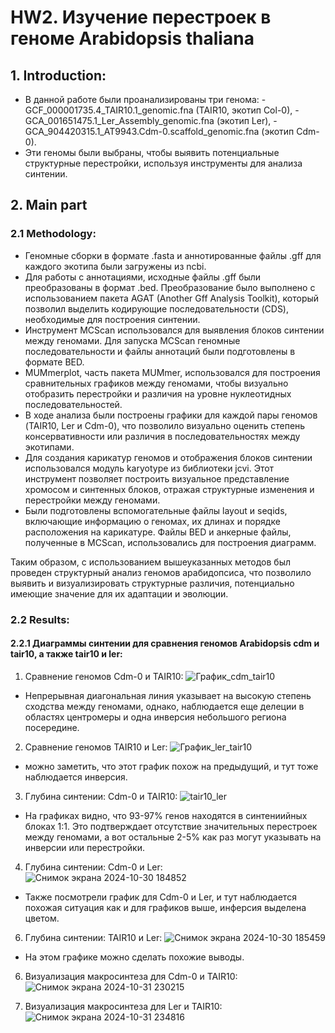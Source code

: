 # HW2. Изучение перестроек в геноме Arabidopsis thaliana
## 1. Introduction:
- В данной работе были проанализированы три генома:
      - GCF_000001735.4_TAIR10.1_genomic.fna (TAIR10, экотип Col-0),
      - GCA_001651475.1_Ler_Assembly_genomic.fna (экотип Ler),
      - GCA_904420315.1_AT9943.Cdm-0.scaffold_genomic.fna (экотип Cdm-0).
- Эти геномы были выбраны, чтобы выявить потенциальные структурные перестройки, используя инструменты для анализа синтении.

## 2. Main part
### 2.1 Methodology:
- Геномные сборки в формате .fasta и аннотированные файлы .gff для каждого экотипа были загружены из ncbi. 
- Для работы с аннотациями, исходные файлы .gff были преобразованы в формат .bed. Преобразование было выполнено с использованием пакета AGAT (Another Gff Analysis Toolkit), который позволил выделить кодирующие последовательности (CDS), необходимые для построения синтении.
- Инструмент MCScan использовался для выявления блоков синтении между геномами. Для запуска MCScan геномные последовательности и файлы аннотаций были подготовлены в формате BED.
- MUMmerplot, часть пакета MUMmer, использовался для построения сравнительных графиков между геномами, чтобы визуально отобразить перестройки и различия на уровне нуклеотидных последовательностей.
- В ходе анализа были построены графики для каждой пары геномов (TAIR10, Ler и Cdm-0), что позволило визуально оценить степень консервативности или различия в последовательностях между экотипами.
- Для создания карикатур геномов и отображения блоков синтении использовался модуль karyotype из библиотеки jcvi. Этот инструмент позволяет построить визуальное представление хромосом и синтенных блоков, отражая структурные изменения и перестройки между геномами.
- Были подготовлены вспомогательные файлы layout и seqids, включающие информацию о геномах, их длинах и порядке расположения на карикатуре. Файлы BED и анкерные файлы, полученные в MCScan, использовались для построения диаграмм.

Таким образом, с использованием вышеуказанных методов был проведен структурный анализ геномов арабидопсиса, что позволило выявить и визуализировать структурные различия, потенциально имеющие значение для их адаптации и эволюции.

### 2.2  Results:
#### 2.2.1 Диаграммы синтении для сравнения геномов Arabidopsis cdm и tair10, а также tair10 и ler:
1. Сравнение геномов Cdm-0 и TAIR10:
![График_cdm_tair10](https://github.com/user-attachments/assets/ee5d1805-5a1b-4f15-b386-24a947e9e06c)
- Непрерывная диагональная линия указывает на высокую степень сходства между геномами, однако, наблюдается еще делеции в областях центромеры и одна инверсия небольшого региона посередине.

2. Сравнение геномов TAIR10 и Ler:
![График_ler_tair10](https://github.com/user-attachments/assets/c0287bd8-2234-4713-9155-a2427492a311)
- можно заметить, что этот график похож на предыдущий, и тут тоже наблюдается инверсия.

3. Глубина синтении: Cdm-0 и TAIR10:
![tair10_ler](https://github.com/user-attachments/assets/8912ecd2-c96e-433d-b8a9-1bbb50d72579)
- На графиках видно, что 93-97% генов находятся в синтениийных блоках 1:1. Это подтверждает отсутствие значительных перестроек между геномами, а вот остальные 2-5% как раз могут указывать на инверсии или перестройки.

4. Глубина синтении: Cdm-0 и Ler:
![Снимок экрана 2024-10-30 184852](https://github.com/user-attachments/assets/55d0d8e0-aabd-4016-97db-0f8f060dd48e)
- Также посмотрели график для Cdm-0 и Ler, и тут наблюдается похожая ситуация как и для графиков выше, инферсия выделена цветом. 

6. Глубина синтении: TAIR10 и Ler:
![Снимок экрана 2024-10-30 185459](https://github.com/user-attachments/assets/b2868c9b-d433-4b8a-a6aa-7017d85d8cf7)
- На этом графике можно сделать похожие выводы.

6. Визуализация макросинтеза для Cdm-0 и TAIR10:
![Снимок экрана 2024-10-31 230215](https://github.com/user-attachments/assets/6652e6ec-7122-4095-9d3c-7d56fb6c7af7)

7. Визуализация макросинтеза для Ler и TAIR10:
![Снимок экрана 2024-10-31 234816](https://github.com/user-attachments/assets/20ce71aa-d329-44ed-996a-613996ccd426)
